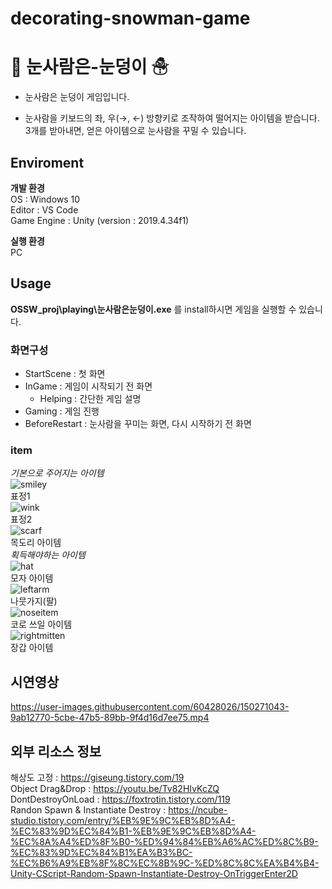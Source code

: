 # decorating-snowman-game

# 🎁 __눈사람은-눈덩이__ ☃
- 눈사람은 눈덩이 게임입니다.

- 눈사람을 키보드의 좌, 우(→, ←) 방향키로 조작하여 떨어지는 아이템을 받습니다.  3개를 받아내면, 얻은 아이템으로 눈사람을 꾸밀 수 있습니다.

## __Enviroment__ 
**개발 환경**  
  OS : Windows 10  
  Editor : VS Code  
  Game Engine : Unity (version : 2019.4.34f1)  
  
**실행 환경**  
  PC

## __Usage__
  **OSSW_proj\playing\눈사람은눈덩이.exe** 를 install하시면 게임을 실행할 수 있습니다.  
    
### __화면구성__
  + StartScene : 첫 화면
  + InGame : 게임이 시작되기 전 화면
    + Helping : 간단한 게임 설명
  + Gaming : 게임 진행
  + BeforeRestart : 눈사람을 꾸미는 화면, 다시 시작하기 전 화면 

### __item__
*기본으로 주어지는 아이템*  
![smiley](https://user-images.githubusercontent.com/60428026/150317708-4fed838d-4ea3-4302-9497-8c63e7932640.png)  
표정1  
![wink](https://user-images.githubusercontent.com/60428026/150317711-840dd751-d293-429d-9850-64797901a5e3.png)  
표정2  
![scarf](https://user-images.githubusercontent.com/60428026/150317704-4769cb9a-d971-4081-b2dc-903f38ec71ce.png)  
목도리 아이템  
*획득해야하는 아이템*  
![hat](https://user-images.githubusercontent.com/60428026/150317714-2a8f5deb-1ca5-463d-9e23-787051dab70c.png)  
모자 아이템  
![leftarm](https://user-images.githubusercontent.com/60428026/150317716-1f91fc9b-4f71-4d8b-a380-dc5a30c6e225.png)  
나뭇가지(팔)  
![noseitem](https://user-images.githubusercontent.com/60428026/150317718-e582316e-e6ec-4226-a409-912c26adaa61.png)  
코로 쓰일 아이템  
![rightmitten](https://user-images.githubusercontent.com/60428026/150317720-6d318451-304a-4ba5-9adc-65bac0402ba5.png)  
장갑 아이템


## __시연영상__

https://user-images.githubusercontent.com/60428026/150271043-9ab12770-5cbe-47b5-89bb-9f4d16d7ee75.mp4



## __외부 리소스 정보__
해상도 고정 : https://giseung.tistory.com/19  
Object Drag&Drop : https://youtu.be/Tv82HIvKcZQ  
DontDestroyOnLoad : https://foxtrotin.tistory.com/119  
Randon Spawn & Instantiate Destroy : https://ncube-studio.tistory.com/entry/%EB%9E%9C%EB%8D%A4-%EC%83%9D%EC%84%B1-%EB%9E%9C%EB%8D%A4-%EC%8A%A4%ED%8F%B0-%ED%94%84%EB%A6%AC%ED%8C%B9-%EC%83%9D%EC%84%B1%EA%B3%BC-%EC%B6%A9%EB%8F%8C%EC%8B%9C-%ED%8C%8C%EA%B4%B4-Unity-CScript-Random-Spawn-Instantiate-Destroy-OnTriggerEnter2D  



